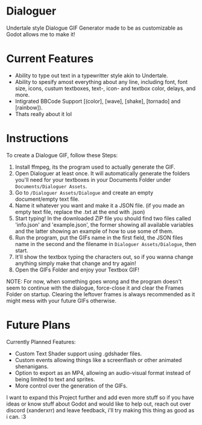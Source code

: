 # Dialoguer
Undertale style Dialogue GIF Generator made to be as customizable as Godot allows me to make it!

# Current Features
- Ability to type out text in a typewritter style akin to Undertale.
- Ability to spesify amost everything about any line, including font, font size, icons, custum textboxes, text-, icon- and textbox color, delays, and more.
- Intigrated BBCode Support [(color], [wave], [shake], [tornado] and [rainbow]).
- Thats really about it lol

# Instructions
To create a Dialogue GIF, follow these Steps:
1. Install ffmpeg, its the program used to actually generate the GIF.
2. Open Dialoguer at least once. It will automatically generate the folders you'll need for your textboxes in your Documents Folder under `Documents/Dialoguer Assets`.
3. Go to `/Dialoguer Assets/Dialogue` and create an empty document/empty text file.
4. Name it whatever you want and make it a JSON file. (if you made an empty text file, replace the .txt at the end with .json)
5. Start typing! In the downloaded ZIP file you should find two files called 'info.json' and 'example.json', the former showing all available variables and the latter showing an example of how to use some of them.
6. Run the program, put the GIFs name in the first field, the JSON files name in the second and the filename in `Dialoguer Assets/Dialogue`, then start.
7. It'll show the textbox typing the characters out, so if you wanna change anything simply make that change and try again!
8. Open the GIFs Folder and enjoy your Textbox GIF!

NOTE: For now, when something goes wrong and the program doesn't seem to continue with the dialogue, force-close it and clear the Frames Folder on startup. Clearing the leftover frames is always recommended as it might mess with your future GIFs otherwise.

# Future Plans
Currently Planned Features:
- Custom Text Shader support using .gdshader files.
- Custom events allowing things like a screenflash or other animated shenanigans.
- Option to export as an MP4, allowing an audio-visual format instead of being limited to text and sprites.
- More control over the generation of the GIFs.

I want to expand this Project further and add even more stuff so if you have ideas or know stuff about Godot and would like to help out, reach out over discord (xanderxrr) and leave feedback, i'll try making this thing as good as i can. :3
